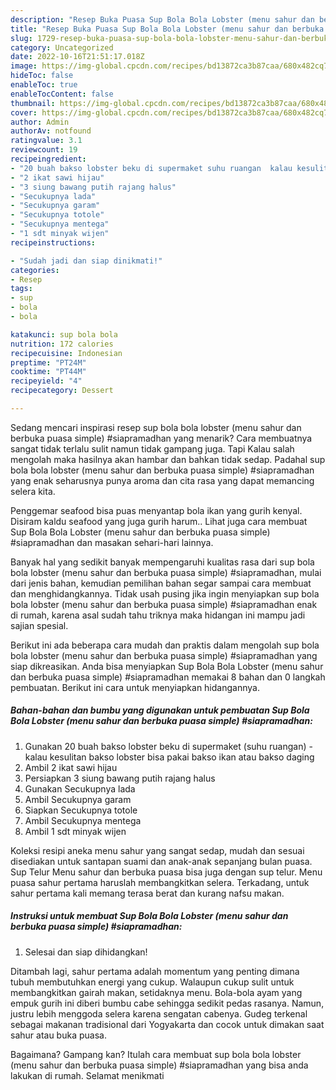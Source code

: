 ```yaml
---
description: "Resep Buka Puasa Sup Bola Bola Lobster (menu sahur dan berbuka puasa simple) #siapramadhan yang Lezat"
title: "Resep Buka Puasa Sup Bola Bola Lobster (menu sahur dan berbuka puasa simple) #siapramadhan yang Lezat"
slug: 1729-resep-buka-puasa-sup-bola-bola-lobster-menu-sahur-dan-berbuka-puasa-simple-siapramadhan-yang-lezat
category: Uncategorized
date: 2022-10-16T21:51:17.018Z
image: https://img-global.cpcdn.com/recipes/bd13872ca3b87caa/680x482cq70/sup-bola-bola-lobster-menu-sahur-dan-berbuka-puasa-simple-siapramadhan-foto-resep-utama.jpg
hideToc: false
enableToc: true
enableTocContent: false
thumbnail: https://img-global.cpcdn.com/recipes/bd13872ca3b87caa/680x482cq70/sup-bola-bola-lobster-menu-sahur-dan-berbuka-puasa-simple-siapramadhan-foto-resep-utama.jpg
cover: https://img-global.cpcdn.com/recipes/bd13872ca3b87caa/680x482cq70/sup-bola-bola-lobster-menu-sahur-dan-berbuka-puasa-simple-siapramadhan-foto-resep-utama.jpg
author: Admin
authorAv: notfound
ratingvalue: 3.1
reviewcount: 19
recipeingredient:
- "20 buah bakso lobster beku di supermaket suhu ruangan  kalau kesulitan bakso lobster bisa pakai bakso ikan atau bakso daging"
- "2 ikat sawi hijau"
- "3 siung bawang putih rajang halus"
- "Secukupnya lada"
- "Secukupnya garam"
- "Secukupnya totole"
- "Secukupnya mentega"
- "1 sdt minyak wijen"
recipeinstructions:

- "Sudah jadi dan siap dinikmati!"
categories:
- Resep
tags:
- sup
- bola
- bola

katakunci: sup bola bola 
nutrition: 172 calories
recipecuisine: Indonesian
preptime: "PT24M"
cooktime: "PT44M"
recipeyield: "4"
recipecategory: Dessert

---
```



Sedang mencari inspirasi resep sup bola bola lobster (menu sahur dan berbuka puasa simple) #siapramadhan yang menarik? Cara membuatnya sangat tidak terlalu sulit namun tidak gampang juga. Tapi Kalau salah mengolah maka hasilnya akan hambar dan bahkan tidak sedap. Padahal sup bola bola lobster (menu sahur dan berbuka puasa simple) #siapramadhan yang enak seharusnya punya aroma dan cita rasa yang dapat memancing selera kita.


Penggemar seafood bisa puas menyantap bola ikan yang gurih kenyal. Disiram kaldu seafood yang juga gurih harum.. Lihat juga cara membuat Sup Bola Bola Lobster (menu sahur dan berbuka puasa simple) #siapramadhan dan masakan sehari-hari lainnya.

Banyak hal yang sedikit banyak mempengaruhi kualitas rasa dari sup bola bola lobster (menu sahur dan berbuka puasa simple) #siapramadhan, mulai dari jenis bahan, kemudian pemilihan bahan segar sampai cara membuat dan menghidangkannya. Tidak usah pusing jika ingin menyiapkan sup bola bola lobster (menu sahur dan berbuka puasa simple) #siapramadhan enak di rumah, karena asal sudah tahu triknya maka hidangan ini mampu jadi sajian spesial.


Berikut ini ada beberapa cara mudah dan praktis dalam mengolah sup bola bola lobster (menu sahur dan berbuka puasa simple) #siapramadhan yang siap dikreasikan. Anda bisa menyiapkan Sup Bola Bola Lobster (menu sahur dan berbuka puasa simple) #siapramadhan memakai 8 bahan dan 0 langkah pembuatan. Berikut ini cara untuk menyiapkan hidangannya.

<!--inarticleads1-->

##### Bahan-bahan dan bumbu yang digunakan untuk pembuatan Sup Bola Bola Lobster (menu sahur dan berbuka puasa simple) #siapramadhan:

1. Gunakan 20 buah bakso lobster beku di supermaket (suhu ruangan) - kalau kesulitan bakso lobster bisa pakai bakso ikan atau bakso daging
1. Ambil 2 ikat sawi hijau
1. Persiapkan 3 siung bawang putih rajang halus
1. Gunakan Secukupnya lada
1. Ambil Secukupnya garam
1. Siapkan Secukupnya totole
1. Ambil Secukupnya mentega
1. Ambil 1 sdt minyak wijen


Koleksi resipi aneka menu sahur yang sangat sedap, mudah dan sesuai disediakan untuk santapan suami dan anak-anak sepanjang bulan puasa. Sup Telur Menu sahur dan berbuka puasa bisa juga dengan sup telur. Menu puasa sahur pertama haruslah membangkitkan selera. Terkadang, untuk sahur pertama kali memang terasa berat dan kurang nafsu makan. 

<!--inarticleads2-->

##### Instruksi untuk membuat Sup Bola Bola Lobster (menu sahur dan berbuka puasa simple) #siapramadhan:


1. Selesai dan siap dihidangkan!

Ditambah lagi, sahur pertama adalah momentum yang penting dimana tubuh membutuhkan energi yang cukup. Walaupun cukup sulit untuk membangkitkan gairah makan, setidaknya menu. Bola-bola ayam yang empuk gurih ini diberi bumbu cabe sehingga sedikit pedas rasanya. Namun, justru lebih menggoda selera karena sengatan cabenya. Gudeg terkenal sebagai makanan tradisional dari Yogyakarta dan cocok untuk dimakan saat sahur atau buka puasa. 

Bagaimana? Gampang kan? Itulah cara membuat sup bola bola lobster (menu sahur dan berbuka puasa simple) #siapramadhan yang bisa anda lakukan di rumah. Selamat menikmati
